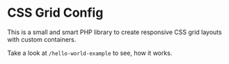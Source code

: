 # CSS Grid Config

This is a small and smart PHP library to create responsive CSS grid layouts with custom containers.

Take a look at `/hello-world-example` to see, how it works.
